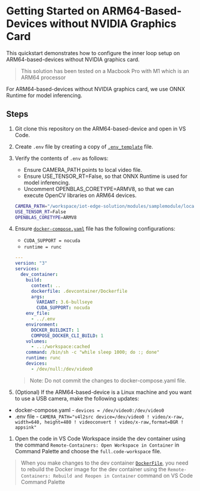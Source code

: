 # Getting Started on ARM64-Based-Devices without NVIDIA Graphics Card

This quickstart demonstrates how to configure the inner loop setup on ARM64-based-devices without NVIDIA graphics card.

> This solution has been tested on a Macbook Pro with M1 which is an ARM64 processor

For ARM64-based-devices without NVIDIA graphics card, we use ONNX Runtime for model inferencing.

## Steps

1. Git clone this repository on the ARM64-based-device and open in VS Code.
1. Create `.env` file by creating a copy of [`.env_template`](../../.env_template) file.
1. Verify the contents of `.env` as follows:

   - Ensure CAMERA_PATH points to local video file.
   - Ensure USE_TENSOR_RT=False, so that ONNX Runtime is used for model inferencing.
   - Uncomment OPENBLAS_CORETYPE=ARMV8, so that we can execute OpenCV libraries on ARM64 devices.

   ```sh
   CAMERA_PATH="/workspace/iot-edge-solution/modules/samplemodule/local_data/demo_video.mkv"
   USE_TENSOR_RT=False
   OPENBLAS_CORETYPE=ARMV8
   ```

1. Ensure [`docker-compose.yaml`](../../.devcontainer/docker-compose.yml) file has the following configurations:

    - `CUDA_SUPPORT = nocuda`
    - `runtime = runc`

    ```yaml
    ---
    version: "3"
    services:
      dev_container:
        build:
          context: ..
          dockerfile: .devcontainer/Dockerfile
          args:
            VARIANT: 3.6-bullseye
            CUDA_SUPPORT: nocuda
        env_file:
          - ../.env
        environment:
          DOCKER_BUILDKIT: 1
          COMPOSE_DOCKER_CLI_BUILD: 1
        volumes:
          - ..:/workspace:cached
        command: /bin/sh -c "while sleep 1000; do :; done"
        runtime: runc
        devices:
          - /dev/null:/dev/video0
    ```

    > Note: Do not commit the changes to docker-compose.yaml file.

1. (Optional) If the ARM64-based-device is a Linux machine and you want to use a USB camera, make the following updates:

- docker-compose.yaml - `devices = /dev/video0:/dev/video0`
- .env file - `CAMERA_PATH="v4l2src device=/dev/video0 ! video/x-raw, width=640, height=480 ! videoconvert ! video/x-raw,format=BGR ! appsink"`

1. Open the code in VS Code Workspace inside the dev container using the command  `Remote-Containers: Open Workspace in Container` in Command Palette and choose the `full.code-workspace` file.

  > When you make changes to the dev container [`DockerFile`](.devcontainer\Dockerfile), you need to rebuild the Docker image for the dev container using the `Remote-Containers: Rebuild and Reopen in Container` command on VS Code Command Palette
